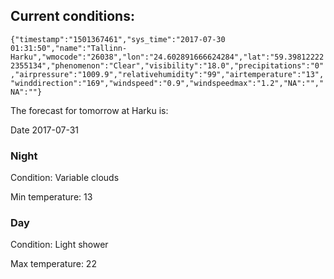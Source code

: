## Current conditions: 
 ``` {"timestamp":"1501367461","sys_time":"2017-07-30 01:31:50","name":"Tallinn-Harku","wmocode":"26038","lon":"24.602891666624284","lat":"59.398122222355134","phenomenon":"Clear","visibility":"18.0","precipitations":"0","airpressure":"1009.9","relativehumidity":"99","airtemperature":"13","winddirection":"169","windspeed":"0.9","windspeedmax":"1.2","NA":"","NA":""} ```

 The forecast for tomorrow at Harku is: 

Date 2017-07-31 

### Night 

Condition: Variable clouds 

Min temperature: 13 

### Day 

Condition: Light shower 

Max temperature: 22 

